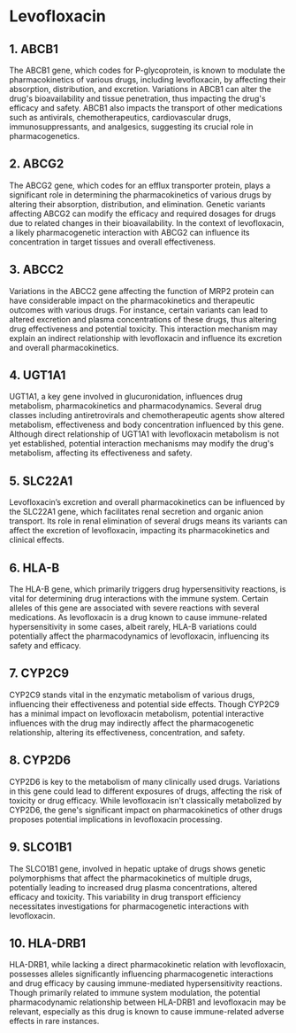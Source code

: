 # Levofloxacin

## 1. ABCB1
The ABCB1 gene, which codes for P-glycoprotein, is known to modulate the pharmacokinetics of various drugs, including levofloxacin, by affecting their absorption, distribution, and excretion. Variations in ABCB1 can alter the drug's bioavailability and tissue penetration, thus impacting the drug's efficacy and safety. ABCB1 also impacts the transport of other medications such as antivirals, chemotherapeutics, cardiovascular drugs, immunosuppressants, and analgesics, suggesting its crucial role in pharmacogenetics.

## 2. ABCG2
The ABCG2 gene, which codes for an efflux transporter protein, plays a significant role in determining the pharmacokinetics of various drugs by altering their absorption, distribution, and elimination. Genetic variants affecting ABCG2 can modify the efficacy and required dosages for drugs due to related changes in their bioavailability. In the context of levofloxacin, a likely pharmacogenetic interaction with ABCG2 can influence its concentration in target tissues and overall effectiveness.

## 3. ABCC2
Variations in the ABCC2 gene affecting the function of MRP2 protein can have considerable impact on the pharmacokinetics and therapeutic outcomes with various drugs. For instance, certain variants can lead to altered excretion and plasma concentrations of these drugs, thus altering drug effectiveness and potential toxicity. This interaction mechanism may explain an indirect relationship with levofloxacin and influence its excretion and overall pharmacokinetics.

## 4. UGT1A1
UGT1A1, a key gene involved in glucuronidation, influences drug metabolism, pharmacokinetics and pharmacodynamics. Several drug classes including antiretrovirals and chemotherapeutic agents show altered metabolism, effectiveness and body concentration influenced by this gene. Although direct relationship of UGT1A1 with levofloxacin metabolism is not yet established, potential interaction mechanisms may modify the drug's metabolism, affecting its effectiveness and safety.

## 5. SLC22A1
Levofloxacin’s excretion and overall pharmacokinetics can be influenced by the SLC22A1 gene, which facilitates renal secretion and organic anion transport. Its role in renal elimination of several drugs means its variants can affect the excretion of levofloxacin, impacting its pharmacokinetics and clinical effects.

## 6. HLA-B
The HLA-B gene, which primarily triggers drug hypersensitivity reactions, is vital for determining drug interactions with the immune system. Certain alleles of this gene are associated with severe reactions with several medications. As levofloxacin is a drug known to cause immune-related hypersensitivity in some cases, albeit rarely, HLA-B variations could potentially affect the pharmacodynamics of levofloxacin, influencing its safety and efficacy.

## 7. CYP2C9
CYP2C9 stands vital in the enzymatic metabolism of various drugs, influencing their effectiveness and potential side effects. Though CYP2C9 has a minimal impact on levofloxacin metabolism, potential interactive influences with the drug may indirectly affect the pharmacogenetic relationship, altering its effectiveness, concentration, and safety.

## 8. CYP2D6
CYP2D6 is key to the metabolism of many clinically used drugs. Variations in this gene could lead to different exposures of drugs, affecting the risk of toxicity or drug efficacy. While levofloxacin isn't classically metabolized by CYP2D6, the gene's significant impact on pharmacokinetics of other drugs proposes potential implications in levofloxacin processing.

## 9. SLCO1B1
The SLCO1B1 gene, involved in hepatic uptake of drugs shows genetic polymorphisms that affect the pharmacokinetics of multiple drugs, potentially leading to increased drug plasma concentrations, altered efficacy and toxicity. This variability in drug transport efficiency necessitates investigations for pharmacogenetic interactions with levofloxacin.

## 10. HLA-DRB1
HLA-DRB1, while lacking a direct pharmacokinetic relation with levofloxacin, possesses alleles significantly influencing pharmacogenetic interactions and drug efficacy by causing immune-mediated hypersensitivity reactions. Though primarily related to immune system modulation, the potential pharmacodynamic relationship between HLA-DRB1 and levofloxacin may be relevant, especially as this drug is known to cause immune-related adverse effects in rare instances.

